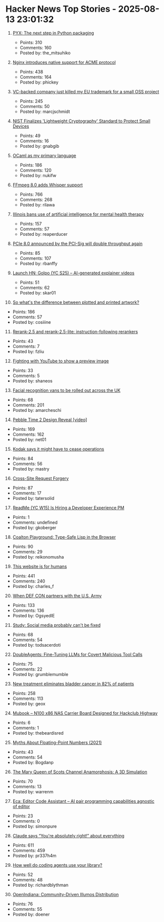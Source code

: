 # Hacker News Top Stories - 2025-08-13 23:01:32

1. [PYX: The next step in Python packaging](https://astral.sh/pyx)
   - Points: 310
   - Comments: 160
   - Posted by: the_mitsuhiko

2. [Nginx introduces native support for ACME protocol](https://blog.nginx.org/blog/native-support-for-acme-protocol)
   - Points: 438
   - Comments: 164
   - Posted by: phickey

3. [VC-backed company just killed my EU trademark for a small OSS project](undefined)
   - Points: 245
   - Comments: 50
   - Posted by: marcjschmidt

4. [NIST Finalizes 'Lightweight Cryptography' Standard to Protect Small Devices](https://www.nist.gov/news-events/news/2025/08/nist-finalizes-lightweight-cryptography-standard-protect-small-devices)
   - Points: 49
   - Comments: 16
   - Posted by: gnabgib

5. [OCaml as my primary language](https://xvw.lol/en/articles/why-ocaml.html)
   - Points: 186
   - Comments: 120
   - Posted by: nukifw

6. [FFmpeg 8.0 adds Whisper support](https://code.ffmpeg.org/FFmpeg/FFmpeg/commit/13ce36fef98a3f4e6d8360c24d6b8434cbb8869b)
   - Points: 766
   - Comments: 268
   - Posted by: rilawa

7. [Illinois bans use of artificial intelligence for mental health therapy](https://www.washingtonpost.com/nation/2025/08/12/illinois-ai-therapy-ban/)
   - Points: 157
   - Comments: 57
   - Posted by: reaperducer

8. [PCIe 8.0 announced by the PCI-Sig will double throughput again](https://www.servethehome.com/pcie-8-0-announced-by-the-pci-sig-will-double-throughput-again/)
   - Points: 85
   - Comments: 107
   - Posted by: rbanffy

9. [Launch HN: Golpo (YC S25) – AI-generated explainer videos](https://video.golpoai.com/)
   - Points: 51
   - Comments: 62
   - Posted by: skar01

10. [So what's the difference between plotted and printed artwork?](https://lostpixels.io/writings/the-difference-between-plotted-and-printed-artwork)
   - Points: 186
   - Comments: 57
   - Posted by: cosiiine

11. [Rerank-2.5 and rerank-2.5-lite: instruction-following rerankers](https://blog.voyageai.com/2025/08/11/rerank-2-5/)
   - Points: 43
   - Comments: 7
   - Posted by: fzliu

12. [Fighting with YouTube to show a preview image](https://shaneosullivan.wordpress.com/2025/08/11/fighting-with-youtube-to-show-a-preview-image/)
   - Points: 33
   - Comments: 5
   - Posted by: shaneos

13. [Facial recognition vans to be rolled out across the UK](https://news.sky.com/story/facial-recognition-vans-to-be-rolled-out-across-police-forces-in-england-13410613)
   - Points: 68
   - Comments: 201
   - Posted by: amarcheschi

14. [Pebble Time 2 Design Reveal [video]](https://www.youtube.com/watch?v=pcPzmDePH3E)
   - Points: 169
   - Comments: 162
   - Posted by: net01

15. [Kodak says it might have to cease operations](https://www.cnn.com/2025/08/12/business/kodak-survival-warning)
   - Points: 84
   - Comments: 56
   - Posted by: mastry

16. [Cross-Site Request Forgery](https://words.filippo.io/csrf/)
   - Points: 87
   - Comments: 17
   - Posted by: tatersolid

17. [ReadMe (YC W15) Is Hiring a Developer Experience PM](https://readme.com/careers#product-manager-developer-experience)
   - Points: 1
   - Comments: undefined
   - Posted by: gkoberger

18. [Coalton Playground: Type-Safe Lisp in the Browser](https://abacusnoir.com/2025/08/12/coalton-playground-type-safe-lisp-in-your-browser/)
   - Points: 90
   - Comments: 29
   - Posted by: reikonomusha

19. [This website is for humans](https://localghost.dev/blog/this-website-is-for-humans/)
   - Points: 441
   - Comments: 240
   - Posted by: charles_f

20. [When DEF CON partners with the U.S. Army](https://jackpoulson.substack.com/p/when-counterculture-and-empire-merge)
   - Points: 133
   - Comments: 136
   - Posted by: OgsyedIE

21. [Study: Social media probably can't be fixed](https://arstechnica.com/science/2025/08/study-social-media-probably-cant-be-fixed/)
   - Points: 68
   - Comments: 54
   - Posted by: todsacerdoti

22. [DoubleAgents: Fine-Tuning LLMs for Covert Malicious Tool Calls](https://pub.aimind.so/doubleagents-fine-tuning-llms-for-covert-malicious-tool-calls-b8ff00bf513e)
   - Points: 75
   - Comments: 22
   - Posted by: grumblemumble

23. [New treatment eliminates bladder cancer in 82% of patients](https://news.keckmedicine.org/new-treatment-eliminates-bladder-cancer-in-82-of-patients/)
   - Points: 258
   - Comments: 113
   - Posted by: geox

24. [Mubook – N100 x86 NAS Carrier Board Designed for Hackclub Highway](https://github.com/LtBrain/MuBook)
   - Points: 6
   - Comments: 1
   - Posted by: thebeardisred

25. [Myths About Floating-Point Numbers (2021)](https://www.asawicki.info/news_1741_myths_about_floating-point_numbers)
   - Points: 43
   - Comments: 54
   - Posted by: Bogdanp

26. [The Mary Queen of Scots Channel Anamorphosis: A 3D Simulation](https://www.charlespetzold.com/blog/2025/05/Mary-Queen-of-Scots-Channel-Anamorphosis-A-3D-Simulation.html)
   - Points: 70
   - Comments: 13
   - Posted by: warrenm

27. [Eca: Editor Code Assistant – AI pair programming capabilities agnostic of editor](https://github.com/editor-code-assistant/eca)
   - Points: 23
   - Comments: 0
   - Posted by: simonpure

28. [Claude says “You're absolutely right!” about everything](https://github.com/anthropics/claude-code/issues/3382)
   - Points: 611
   - Comments: 459
   - Posted by: pr337h4m

29. [How well do coding agents use your library?](https://stackbench.ai/)
   - Points: 52
   - Comments: 48
   - Posted by: richardblythman

30. [OpenIndiana: Community-Driven Illumos Distribution](https://www.openindiana.org/)
   - Points: 76
   - Comments: 55
   - Posted by: doener


